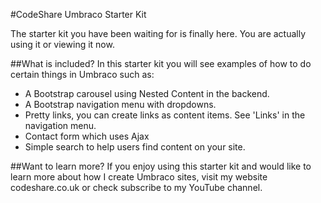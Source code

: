 #CodeShare Umbraco Starter Kit

The starter kit you have been waiting for is finally here. You are actually using it or viewing it now.

##What is included?
In this starter kit you will see examples of how to do certain things in Umbraco such as:

- A Bootstrap carousel using Nested Content in the backend.
- A Bootstrap navigation menu with dropdowns.
- Pretty links, you can create links as content items. See 'Links' in the navigation menu.
- Contact form which uses Ajax
- Simple search to help users find content on your site.

##Want to learn more?
If you enjoy using this starter kit and would like to learn more about how I create Umbraco sites, visit my website codeshare.co.uk or check subscribe to my YouTube channel.
